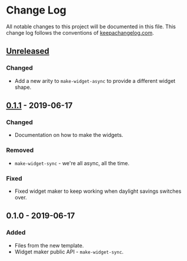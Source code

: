 # Change Log
All notable changes to this project will be documented in this file. This change log follows the conventions of [keepachangelog.com](http://keepachangelog.com/).

## [Unreleased]
### Changed
- Add a new arity to `make-widget-async` to provide a different widget shape.

## [0.1.1] - 2019-06-17
### Changed
- Documentation on how to make the widgets.

### Removed
- `make-widget-sync` - we're all async, all the time.

### Fixed
- Fixed widget maker to keep working when daylight savings switches over.

## 0.1.0 - 2019-06-17
### Added
- Files from the new template.
- Widget maker public API - `make-widget-sync`.

[Unreleased]: https://github.com/your-name/test-app/compare/0.1.1...HEAD
[0.1.1]: https://github.com/your-name/test-app/compare/0.1.0...0.1.1
